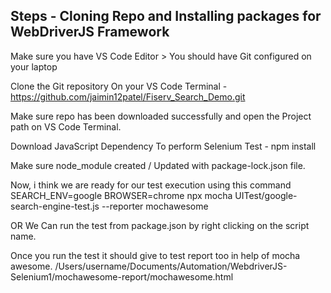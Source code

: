 

## Steps - Cloning Repo and Installing packages for WebDriverJS Framework


Make sure you have VS Code Editor > You should have Git configured on your laptop

Clone the Git repository On your VS Code Terminal - https://github.com/jaimin12patel/Fiserv_Search_Demo.git

Make sure repo has been downloaded successfully and open the Project path on VS Code Terminal. 

Download JavaScript Dependency To perform Selenium Test - npm install 

Make sure node_module created / Updated with package-lock.json file. 

Now, i think we are ready for our test execution using this command 
SEARCH_ENV=google BROWSER=chrome npx mocha UITest/google-search-engine-test.js --reporter mochawesome

OR We Can run the test from package.json by right clicking on the script name. 

Once you run the test it should give to test report too in help of mocha awesome.
/Users/username/Documents/Automation/WebdriverJS-Selenium1/mochawesome-report/mochawesome.html




